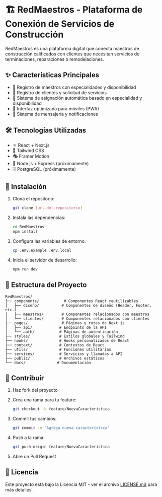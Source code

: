 # 🏗️ RedMaestros - Plataforma de Conexión de Servicios de Construcción

RedMaestros es una plataforma digital que conecta maestros de construcción calificados con clientes que necesitan servicios de terminaciones, reparaciones o remodelaciones.

## ✨ Características Principales

* 👷 Registro de maestros con especialidades y disponibilidad
* 👥 Registro de clientes y solicitud de servicios
* 🤖 Sistema de asignación automática basado en especialidad y disponibilidad
* 📱 Interfaz optimizada para móviles (PWA)
* 💬 Sistema de mensajería y notificaciones

## 🛠️ Tecnologías Utilizadas

* ⚛️ React + Next.js
* 🎨 Tailwind CSS
* 🎭 Framer Motion
* 🚀 Node.js + Express (próximamente)
* 🗄️ PostgreSQL (próximamente)

## 🚀 Instalación

1. Clona el repositorio:

   ```bash
   git clone [url-del-repositorio]
   ```

2. Instala las dependencias:

   ```bash
   cd RedMaestros
   npm install
   ```

3. Configura las variables de entorno:

   ```bash
   cp .env.example .env.local
   ```

4. Inicia el servidor de desarrollo:

   ```bash
   npm run dev
   ```

## 📁 Estructura del Proyecto

```plaintext
RedMaestros/
├── components/           # Componentes React reutilizables
│   ├── diseño/          # Componentes de diseño (Header, Footer, etc.)
│   ├── maestros/        # Componentes relacionados con maestros
│   └── clientes/        # Componentes relacionados con clientes
├── pages/               # Páginas y rutas de Next.js
│   ├── api/            # Endpoints de la API
│   └── auth/           # Páginas de autenticación
├── styles/             # Estilos globales y Tailwind
├── hooks/              # Hooks personalizados de React
├── context/            # Contextos de React
├── utils/              # Funciones utilitarias
├── services/           # Servicios y llamadas a API
├── public/             # Archivos estáticos
└── docs/              # Documentación
```

## 🤝 Contribuir

1. Haz fork del proyecto
2. Crea una rama para tu feature:

   ```bash
   git checkout -b feature/NuevaCaracteristica
   ```

3. Commit tus cambios:

   ```bash
   git commit -m 'Agrega nueva característica'
   ```

4. Push a la rama:

   ```bash
   git push origin feature/NuevaCaracteristica
   ```

5. Abre un Pull Request

## 📝 Licencia

Este proyecto está bajo la Licencia MIT - ver el archivo [LICENSE.md](LICENSE.md) para más detalles.
